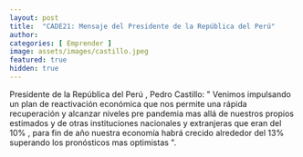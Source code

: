 ```yaml
---
layout: post
title:  "CADE21: Mensaje del Presidente de la República del Perú"
author: 
categories: [ Emprender ]
image: assets/images/castillo.jpeg
featured: true
hidden: true
---
```


Presidente de la República del Perú , Pedro Castillo: " Venimos impulsando un plan de reactivación económica que nos permite una rápida recuperación y alcanzar niveles pre pandemia mas allá de nuestros propios estimados y de otras instituciones nacionales y extranjeras que eran del 10% , para fin de año nuestra economía habrá crecido alrededor del 13% superando los pronósticos mas optimistas ".




<!-- #### So how do we do spoilers?

```html
<span class="spoiler">My hidden paragraph here.</span>
``` -->
